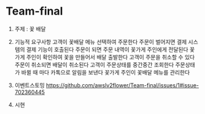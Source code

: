 # Team-final

1. 주제 : 꽃 배달 

2. 기능적 요구사항
고객이 꽃배달 메뉴 선택하여 주문한다
주문이 벌어지면 결제 시스템의 결제 기능이 호출된다
주문이 되면 주문 내역이 꽃가게 주인에게 전달된다
꽃가게 주인이 확인하여 꽃을 만들어서 배달 출발한다
고객이 주문을 취소할 수 있다
주문이 취소되면 배달이 취소된다
고객이 주문상태를 중간중간 조회한다
주문상태가 바뀔 때 마다 카톡으로 알림을 보낸다
꽃가게 주인이 꽃배달 메뉴를 관리한다 


3. 이벤트스토밍
https://github.com/awslv2flower/Team-final/issues/1#issue-702360445

4. 시현
